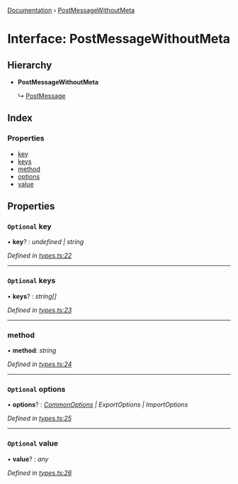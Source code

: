 [Documentation](../README.md) › [PostMessageWithoutMeta](postmessagewithoutmeta.md)

# Interface: PostMessageWithoutMeta

## Hierarchy

* **PostMessageWithoutMeta**

  ↳ [PostMessage](postmessage.md)

## Index

### Properties

* [key](postmessagewithoutmeta.md#optional-key)
* [keys](postmessagewithoutmeta.md#optional-keys)
* [method](postmessagewithoutmeta.md#method)
* [options](postmessagewithoutmeta.md#optional-options)
* [value](postmessagewithoutmeta.md#optional-value)

## Properties

### `Optional` key

• **key**? : *undefined | string*

*Defined in [types.ts:22](https://github.com/badbatch/cachemap/blob/ba019ba/packages/core-worker/src/types.ts#L22)*

___

### `Optional` keys

• **keys**? : *string[]*

*Defined in [types.ts:23](https://github.com/badbatch/cachemap/blob/ba019ba/packages/core-worker/src/types.ts#L23)*

___

###  method

• **method**: *string*

*Defined in [types.ts:24](https://github.com/badbatch/cachemap/blob/ba019ba/packages/core-worker/src/types.ts#L24)*

___

### `Optional` options

• **options**? : *[CommonOptions](commonoptions.md) | ExportOptions | ImportOptions*

*Defined in [types.ts:25](https://github.com/badbatch/cachemap/blob/ba019ba/packages/core-worker/src/types.ts#L25)*

___

### `Optional` value

• **value**? : *any*

*Defined in [types.ts:26](https://github.com/badbatch/cachemap/blob/ba019ba/packages/core-worker/src/types.ts#L26)*
